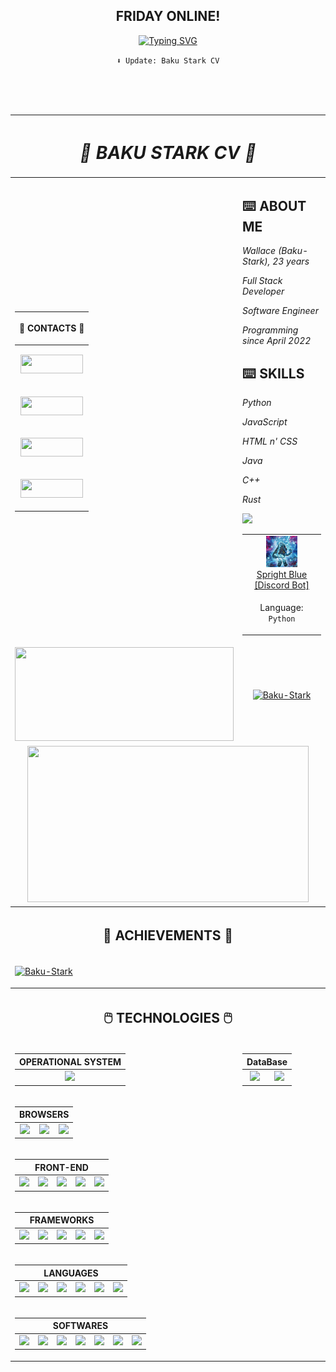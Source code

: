 <div align="center">

## FRIDAY ONLINE!

[![Typing SVG](https://readme-typing-svg.herokuapp.com?font=Kanit&multiline=true&height=75&lines=%22A+imagina%C3%A7%C3%A3o+%C3%A9+mais+importante+que+;o+conhecimento.%22;---+Albert+Einstein)](https://git.io/typing-svg)


`⬇️ Update: Baku Stark CV`

</div>

<br>
<br>
<br>

<!-- ===== CURRICULO ===== -->
<div align="center">

<table>

<!-- ===== HEAD CV ===== -->
<thead>

<tr align="center">

<th colspan="2">

# **_👾 BAKU STARK CV 👾_**

</th>

</tr>

</thead>

<!-- ===== BODY CV [RIGHT] ===== -->
<tbody>

<td>
<!-- ==== TABLE CONTACTS ==== -->
<div align="center">

<table>

<thead>

<tr align="right">

<th>

**📱 CONTACTS 📱**

</th>
</tr>

</thead>

<tbody>

<!-- TWITTER BADGE -->
<tr align="center">

<td>

<a href="https://twitter.com/Walleemc2"><img src="https://img.shields.io/badge/Twitter-1DA1F2?style=for-the-badge&logo=twitter&logoColor=FFFFFF&color=111111" height="30" width="100"/></a>

</td>

</tr>

<!-- LINKEDIN BADGE -->
<tr align="center">

<td>

<a href="https://www.linkedin.com/in/wallace-freitas-92a2061b6/"><img src="https://img.shields.io/badge/LinkedIn-0077B5?style=for-the-badge&logo=linkedin&logoColor=FFFFFF&color=111111" height="30" width="100"/></a>

</td>

</tr>
<!-- INSTAGRAM BADGE -->
<tr align="center">

<td>

<a href="https://instagram.com/wallace_emc2"><img src="https://img.shields.io/badge/-Instagram-6610F2?style=for-the-badge&logo=Instagram&logoColor=FFFFFF&color=111111" height="30" width="100"/></a>

</td>

</tr>

<!-- REDDIT BADGE -->
<tr align="center">

<td>

<a href="https://www.reddit.com/user/StarkBakuha"><img src="https://img.shields.io/badge/Reddit-FF4500?style=for-the-badge&logo=reddit&logoColor=FFFFFF&color=111111" height="30" width="100"/></a>

</td>

</tr>

</tbody>

</table>

</div>
</td>

<td>

## **⌨️ ABOUT ME**
_Wallace (Baku-Stark), 23 years_

_Full Stack Developer_

_Software Engineer_

_Programming since April 2022_

## **⌨️ SKILLS**
_Python_

_JavaScript_

_HTML n' CSS_

_Java_

_C++_

_Rust_


<a href="https://baku-stark.github.io/Portfolio-Wallace/indexBaku.html"><img src="https://img.shields.io/badge/Portfolio-%23000000.svg?style=for-the-badge&logo=firefox&logoColor=#FF7139"/></a>

<table>

<tr align="center">

<td>
    <img height="50" src="img/SprightBlue-Icon.png"/>
    <br>
    <a
      href="https://discord.com/api/oauth2/authorize?client_id=1055540316725313626&permissions=8&scope=applications.commands%20bot"
    >Spright Blue [Discord Bot]
    </a>
</td>
</tr>

<tr align="center">

<td>

Language: `Python`
</td>

</tr>

</table>

</td>
<!-- ==== END OF TABLE CONTACTS ==== -->

<!-- ==== STATUS ==== -->
<tr align="center">

<td>

<a href="https://github.com/Baku-Stark">
    <img height="150em" width="350em" src="https://github-readme-stats.vercel.app/api?username=Baku-Stark&show_icons=true&theme=tokyonight&include_all_commits=true&count_private=true"/>
</a>

</td>

<td>

<a href="http://www.github.com/Baku-Stark">
    <img height="150em" width="350em" src="https://github-readme-streak-stats.herokuapp.com/?user=Baku-Stark&theme=tokyonight" alt="Baku-Stark"/>
</a>

</td>

</tr>

<tr align="center">

<td colspan="2">

<a href="https://github.com/Baku-Stark">
    <img height="250em" width="450em" src="https://github-readme-stats.vercel.app/api/top-langs/?username=Baku-Stark&layout=compact&langs_count=7&theme=tokyonight"/>
</a>

</td>

</tr>
<!-- ==== END OF STATUS ==== -->

<!-- ==== ACHIEVEMENTS ==== -->
<tr align="center">

<th colspan="2">

## 🏅 ACHIEVEMENTS 🏅

</th>

</tr>

<tr align="center">

<td colspan="2">

<p align="left"> <a href="https://github.com/ryo-ma/github-profile-trophy"><img src="https://github-profile-trophy.vercel.app/?username=Baku-Stark" alt="Baku-Stark" /></a> </p>

</td>

</tr>
<!-- ==== END OF ACHIEVEMENTS ==== -->

<!-- ==== TECHNOLOGIES ==== -->
<tr align="center">

<th colspan="2">

## 🖱️ TECHNOLOGIES 🖱️

</th>

</tr>

<tr align="center">

<td>

  <table>

  <thead>

  <tr align="center">

  <th colspan="1">OPERATIONAL SYSTEM</th>

  </tr>

  </thead>

  <tbody>

  <tr align="center">

  <td>

  <img height=40 src="https://cdn.jsdelivr.net/gh/devicons/devicon/icons/windows8/windows8-original.svg" />

  </td>

  </tr>

  </tbody>

  </table>

</td>

<td>

<table>
  <thead>

  <tr align="center">

  <th colspan="2">DataBase</th>

  </tr>

  </thead>

  <tbody>

  <tr align="center">

  <td>

  <img height=50 src="https://cdn.jsdelivr.net/gh/devicons/devicon/icons/mysql/mysql-original-wordmark.svg"/>

  </td>

  <td>

  <img height=50 src="https://cdn.jsdelivr.net/gh/devicons/devicon/icons/sqlite/sqlite-original-wordmark.svg" />

  </td>

  </tr>

  </tbody>
</table>

</td>

</tr>

<!-- -(BROWSERS)- -->
<tr align="center">

<td colspan="2">

<table>

  <thead>
  
  <tr align="center">

  <th colspan="3">BROWSERS</th>

  </tr>

  </thead>
  <tbody>

  <tr align="center">
  <td>
    <img height=40 src="https://cdn.jsdelivr.net/gh/devicons/devicon/icons/ie10/ie10-original.svg" />
  </td>

  <td>
    <img height=40 src="https://cdn.jsdelivr.net/gh/devicons/devicon/icons/chrome/chrome-plain.svg" />
  </td>

  <td>
    <img height=40 src="https://cdn.jsdelivr.net/gh/devicons/devicon/icons/firefox/firefox-plain.svg" />
  </td>
  </tr>

  </tbody>

</table>

</td>

</tr>
<!-- -(BROWSERS)- -->

<!-- -(FRONT-END)- -->
<tr align="center">

<td colspan="2">

<table>

  <thead>
  
  <tr align="center">

  <th colspan="5">FRONT-END</th>

  </tr>

  </thead>
  <tbody>

  <tr align="center">
  <td> 
    <img height=40 src="https://cdn.jsdelivr.net/gh/devicons/devicon/icons/css3/css3-original.svg"/>
  </td>

  <td> 
    <img height=40 src="https://cdn.jsdelivr.net/gh/devicons/devicon/icons/html5/html5-original.svg"/> 
  </td>

  <td> 
    <img height=40 src="https://cdn.jsdelivr.net/gh/devicons/devicon/icons/bootstrap/bootstrap-original.svg"/>
  </td>

  <td>
    <img height=40 src="https://cdn.jsdelivr.net/gh/devicons/devicon/icons/sass/sass-original.svg"/>
  </td>

  <td>
    <img height=40 src="https://cdn.jsdelivr.net/gh/devicons/devicon/icons/tailwindcss/tailwindcss-plain.svg"/>
  </td>
  </tr>
  
  </tbody>

</table>

</td>

</tr>
<!-- -(END OF FRONT-END)- -->

<!-- -(FRAMEWORS)- -->
<tr align="center">

<td colspan="2">

<table>
  <thead>
  <tr align="center">

  <th colspan="5">FRAMEWORKS</th>

  </tr>
  </thead>
  <tbody>
  <tr align="center">
  
  <td>
    <img height=40 src="https://cdn.jsdelivr.net/gh/devicons/devicon/icons/react/react-original.svg" />
  </td>

  <td>
    <img height=40 src="https://cdn.jsdelivr.net/gh/devicons/devicon/icons/angularjs/angularjs-plain.svg" />
  </td>

  <td>
    <img height=40 src="https://cdn.jsdelivr.net/gh/devicons/devicon/icons/vuejs/vuejs-original.svg" />
  </td>

  <td>
    <img height=40 src="https://cdn.jsdelivr.net/gh/devicons/devicon/icons/django/django-plain.svg" />
  </td>

  <td>
    <img height=40 src="https://cdn.jsdelivr.net/gh/devicons/devicon/icons/flask/flask-original.svg" />
  </td>

  </tr>
  </tbody>
</table>

</td>

</tr>
<!-- -(FRAMEWORS)- -->


<!-- -(LANGUAGES)- -->
<tr align="center">

<td colspan="2">

<table>
  <thead>

  <tr align="center">

  <th colspan="6">LANGUAGES</th>

  </tr>

  </thead>
  <tbody>

  <tr align="center">

  <td> 
      <img height=40 src="https://cdn.jsdelivr.net/gh/devicons/devicon/icons/javascript/javascript-plain.svg"/> 
  </td>

  <td>
    <img height=40 src="https://cdn.jsdelivr.net/gh/devicons/devicon/icons/typescript/typescript-plain.svg" />
  </td>

  <td>
    <img height=40 src="https://cdn.jsdelivr.net/gh/devicons/devicon/icons/markdown/markdown-original.svg"/> 
  </td>

  <td> 
    <img height=40 src="https://cdn.jsdelivr.net/gh/devicons/devicon/icons/python/python-original.svg"/> 
  </td>

  <td>
    <img height=40 src="https://cdn.jsdelivr.net/gh/devicons/devicon/icons/java/java-plain.svg" /> 
  </td>

  <td> 
    <img height=40 src="https://cdn.jsdelivr.net/gh/devicons/devicon/icons/cplusplus/cplusplus-plain.svg"/> 
  </td>

  </tr>

  </tbody>
</table>

</td>

</tr>
<!-- -(END OF LANGUAGES)- -->


<!-- -(SOFTWARES)- -->
<tr align="center">

<td colspan="2">

  <table>

  <thead>

  <tr align="center">

  <th colspan="7">SOFTWARES</th>

  </tr>

  </thead>

  <tbody>

  <tr align="center">
      <td>
        <img height=40 src="https://cdn.jsdelivr.net/gh/devicons/devicon/icons/nodejs/nodejs-original.svg" />
      </td>
      <td>
        <img height=40 src="https://cdn.jsdelivr.net/gh/devicons/devicon/icons/vscode/vscode-original.svg" />
      </td>
      <td>
        <img height=40 src="https://cdn.jsdelivr.net/gh/devicons/devicon/icons/visualstudio/visualstudio-plain.svg" />
      </td>
      <td>
        <img height=40 src="https://cdn.jsdelivr.net/gh/devicons/devicon/icons/pycharm/pycharm-original.svg" />
      </td>
      <td>
        <img height=40 src="https://cdn.jsdelivr.net/gh/devicons/devicon/icons/github/github-original-wordmark.svg" />
      </td>
      <td>
        <img height=40 src="https://cdn.jsdelivr.net/gh/devicons/devicon/icons/git/git-original.svg" />
      </td>
      <td>
        <img height=40 src="https://cdn.jsdelivr.net/gh/devicons/devicon/icons/gimp/gimp-plain-wordmark.svg" />
      </td>
  </tr>

  </tbody>

  </table>

</td>

</tr>
<!-- -(END OF SOFTWARES)- -->

<!-- ==== END OF TECHNOLOGIES ==== -->

</tbody>

</table>

</div>
<!-- ===== END OF CURRICULO ===== -->
